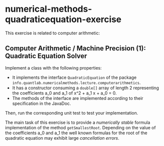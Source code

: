 # numerical-methods-quadraticequation-exercise

This exercise is related to computer arithmetic:

## Computer Arithmetic / Machine Precision (1): Quadratic Equation Solver

Implement a class with the following properties:

- It implements the interface `QuadraticEquation` of the package `info.quantlab.numericalmethods.lecture.computerarithmetics`.
- It has a constructor consuming a `double[]` array of length 2 representing the coefficients a_0 and a_1 of x^2 + a_1 x + a_0 = 0.
- The methods of the interface are implemented according to their specification in the JavaDoc.

Then, run the corresponding unit test to test your implementation.

The main task of this exercise is to provide a *numerically stable* formula implementation of the method `getSmallestRoot`.
Depending on the value of the coefficients a_0 and a_1 the well known formulas for the root of the quadratic equation
may exhibit large *cancellation errors*.

